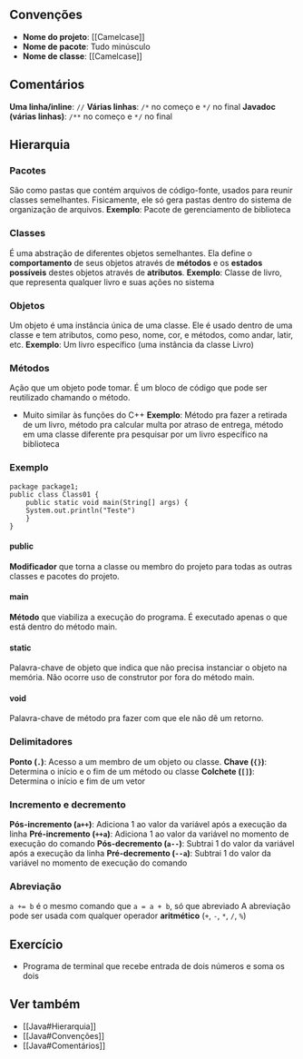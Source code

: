 ## Convenções
- **Nome do projeto**: [[Camelcase]]
- **Nome de pacote**: Tudo minúsculo
- **Nome de classe**: [[Camelcase]]
## Comentários
**Uma linha/inline**: `//`
**Várias linhas**: `/*` no começo e `*/` no final
**Javadoc (várias linhas)**: `/**` no começo e `*/` no final
## Hierarquia
### Pacotes
São como pastas que contém arquivos de código-fonte, usados para reunir classes semelhantes.
Fisicamente, ele só gera pastas dentro do sistema de organização de arquivos.
**Exemplo**: Pacote de gerenciamento de biblioteca
### Classes
É uma abstração de diferentes objetos semelhantes. Ela define o **comportamento** de seus objetos através de **métodos** e os **estados possíveis** destes objetos através de **atributos**.
**Exemplo**: Classe de livro, que representa qualquer livro e suas ações no sistema
### Objetos
Um objeto é uma instância única de uma classe. Ele é usado dentro de uma classe e tem atributos, como peso, nome, cor, e métodos, como andar, latir, etc.
**Exemplo**: Um livro específico (uma instância da classe Livro)
### Métodos
Ação que um objeto pode tomar. É um bloco de código que pode ser reutilizado chamando o método.
- Muito similar às funções do C++
**Exemplo**: Método pra fazer a retirada de um livro, método pra calcular multa por atraso de entrega, método em uma classe diferente pra pesquisar por um livro específico na biblioteca
### Exemplo
	package package1;
	public class Class01 {
		public static void main(String[] args) {
		System.out.println("Teste")
		}
	}
#### public
**Modificador** que torna a classe ou membro do projeto para todas as outras classes e pacotes do projeto.
#### main
**Método** que viabiliza a execução do programa. É executado apenas o que está dentro do método main.
#### static
Palavra-chave de objeto que indica que não precisa instanciar o objeto na memória. Não ocorre uso de construtor por fora do método main.
#### void
Palavra-chave de método pra fazer com que ele não dê um retorno.
### Delimitadores
**Ponto (`.`)**: Acesso a um membro de um objeto ou classe.
**Chave (`{}`)**: Determina o início e o fim de um método ou classe
**Colchete (`[]`)**: Determina o início e fim de um vetor
### Incremento e decremento
**Pós-incremento (`a++`)**: Adiciona 1 ao valor da variável após a execução da linha
**Pré-incremento (`++a`)**: Adiciona 1 ao valor da variável no momento de execução do comando
**Pós-decremento (`a--`)**: Subtrai 1 do valor da variável após a execução da linha
**Pré-decremento (`--a`)**: Subtrai 1 do valor da variável no momento de execução do comando
### Abreviação
`a += b` é o mesmo comando que `a = a + b`, só que abreviado
	A abreviação pode ser usada com qualquer operador **aritmético** (`+`, `-`, `*`, `/`, `%`)
## Exercício
- Programa de terminal que recebe entrada de dois números e soma os dois
## Ver também
- [[Java#Hierarquia]]
- [[Java#Convenções]]
- [[Java#Comentários]]